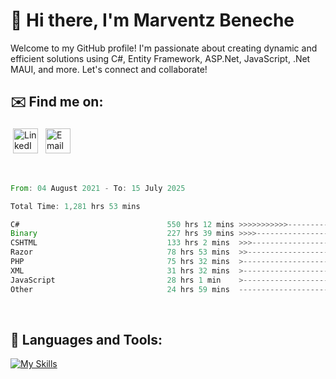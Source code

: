 # 👋 Hi there, I'm Marventz Beneche

Welcome to my GitHub profile! I'm passionate about creating dynamic and efficient solutions using C#, Entity Framework, ASP.Net, JavaScript, .Net MAUI, and more. Let's connect and collaborate!

## ✉️ Find me on:
 <a href="https://linkedin.com/in/benechem" target="_blank" rel="noopener noreferrer"> <img src="https://icons.iconarchive.com/icons/limav/flat-gradient-social/512/Linkedin-icon.png" alt="LinkedIn" height="40" style="vertical-align:top; margin:4px"></a>
 <a href="mailto:info@benechem.co"> <img src="https://icons.iconarchive.com/icons/dtafalonso/android-lollipop/512/Gmail-icon.png" alt="Email" height="40" style="vertical-align:top; margin:4px"></a>
</p>

<br/>
<!--START_SECTION:waka-->

```rust
From: 04 August 2021 - To: 15 July 2025

Total Time: 1,281 hrs 53 mins

C#                                 550 hrs 12 mins >>>>>>>>>>>--------------   42.10 %
Binary                             227 hrs 39 mins >>>>---------------------   17.42 %
CSHTML                             133 hrs 2 mins  >>>----------------------   10.18 %
Razor                              78 hrs 53 mins  >>-----------------------   06.04 %
PHP                                75 hrs 32 mins  >------------------------   05.78 %
XML                                31 hrs 32 mins  >------------------------   02.41 %
JavaScript                         28 hrs 1 min    >------------------------   02.14 %
Other                              24 hrs 59 mins  -------------------------   01.91 %
```

<!--END_SECTION:waka-->
<br />

## 🧰 Languages and Tools:

[![My Skills](https://skillicons.dev/icons?i=js,html,css,cs,java,php,mysql,dotnet,bootstrap,visualstudio,vscode,androidstudio,azure,xd,wordpress,raspberrypi)](https://skillicons.dev)
<br />

